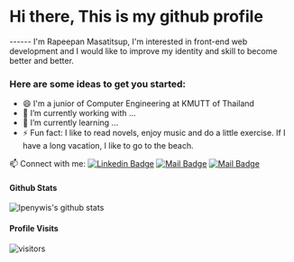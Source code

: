 <H1 aign="center"> Hi there, This is my github profile </H1>
------
I'm Rapeepan Masatitsup, I'm interested in front-end web development and I would like to improve my identity and skill to become better and better.

### Here are some ideas to get you started:
- 😄 I'm a junior of Computer Engineering at KMUTT of Thailand
- 🔭 I’m currently working with ...
- 🌱 I’m currently learning ...
- ⚡ Fun fact: I like to read novels, enjoy music and do a little exercise. If I have a long vacation, I like to go to the beach.

📫 Connect with me:
[![Linkedin Badge](https://img.shields.io/badge/-Rapeepan-0e76a8?style=flat&labelColor=0e76a8&logo=linkedin&logoColor=white)](https://www.linkedin.com/in/rapeepan-masatitsup-806987211/) [![Mail Badge](https://img.shields.io/badge/-@eimingming-e84393?style=flat&labelColor=e84393&logo=instagram&logoColor=white)](https://instagram.com/eimingming) [![Mail Badge](https://img.shields.io/badge/-Rapeepan-c0392b?style=flat&labelColor=c0392b&logo=gmail&logoColor=white)](mailto:rapeepan.info@gmail.com)


#### Github Stats

![Ipenywis's github stats](https://github-readme-stats.vercel.app/api?username=eimingming&count_private=true&theme=tokyonight&hide=contribs,prs)


#### Profile Visits 

![visitors](https://visitor-badge.glitch.me/badge?page_id=eimingming.eimingming)
